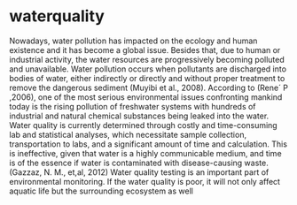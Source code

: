 # waterquality

Nowadays, water pollution has impacted on the ecology and human existence and it has become a global issue. Besides that, due to human or industrial activity, the water resources are progressively becoming polluted and unavailable. Water pollution occurs when pollutants
are discharged into bodies of water, either indirectly or directly and without proper treatment
to remove the dangerous sediment (Muyibi et al., 2008). According to (Rene´ P ,2006), one
of the most serious environmental issues confronting mankind today is the rising pollution of
freshwater systems with hundreds of industrial and natural chemical substances being
leaked into the water. Water quality is currently determined through costly and
time-consuming lab and statistical analyses, which necessitate sample collection,
transportation to labs, and a significant amount of time and calculation. This is ineffective,
given that water is a highly communicable medium, and time is of the essence if water is
contaminated with disease-causing waste. (Gazzaz, N. M., et,al, 2012)
Water quality testing is an important part of environmental monitoring. If the water quality is
poor, it will not only affect aquatic life but the surrounding ecosystem as well 

